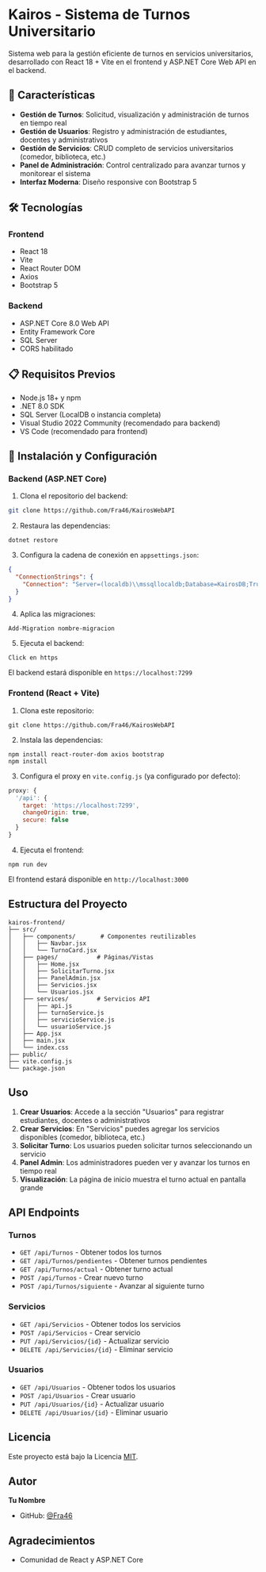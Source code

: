 # Kairos - Sistema de Turnos Universitario

Sistema web para la gestión eficiente de turnos en servicios universitarios, desarrollado con React 18 + Vite en el frontend y ASP.NET Core Web API en el backend.

## 🚀 Características

- **Gestión de Turnos**: Solicitud, visualización y administración de turnos en tiempo real
- **Gestión de Usuarios**: Registro y administración de estudiantes, docentes y administrativos
- **Gestión de Servicios**: CRUD completo de servicios universitarios (comedor, biblioteca, etc.)
- **Panel de Administración**: Control centralizado para avanzar turnos y monitorear el sistema
- **Interfaz Moderna**: Diseño responsive con Bootstrap 5

## 🛠️ Tecnologías

### Frontend
- React 18
- Vite
- React Router DOM
- Axios
- Bootstrap 5

### Backend
- ASP.NET Core 8.0 Web API
- Entity Framework Core
- SQL Server
- CORS habilitado

## 📋 Requisitos Previos

- Node.js 18+ y npm
- .NET 8.0 SDK
- SQL Server (LocalDB o instancia completa)
- Visual Studio 2022 Community (recomendado para backend)
- VS Code (recomendado para frontend)

## 🔧 Instalación y Configuración

### Backend (ASP.NET Core)

1. Clona el repositorio del backend:
```bash
git clone https://github.com/Fra46/KairosWebAPI
```

2. Restaura las dependencias:


```shellscript
dotnet restore
```

3. Configura la cadena de conexión en `appsettings.json`:


```json
{
  "ConnectionStrings": {
    "Connection": "Server=(localdb)\\mssqllocaldb;Database=KairosDB;Trusted_Connection=True;"
  }
}
```

4. Aplica las migraciones:


```shellscript
Add-Migration nombre-migracion
```

5. Ejecuta el backend:


```shellscript
Click en https
```

El backend estará disponible en `https://localhost:7299`

### Frontend (React + Vite)

1. Clona este repositorio:


```shellscript
git clone https://github.com/Fra46/KairosWebAPI
```

2. Instala las dependencias:


```shellscript
npm install react-router-dom axios bootstrap
npm install
```

3. Configura el proxy en `vite.config.js` (ya configurado por defecto):


```javascript
proxy: {
  '/api': {
    target: 'https://localhost:7299',
    changeOrigin: true,
    secure: false
  }
}
```

4. Ejecuta el frontend:


```shellscript
npm run dev
```

El frontend estará disponible en `http://localhost:3000`

## Estructura del Proyecto

```plaintext
kairos-frontend/
├── src/
│   ├── components/       # Componentes reutilizables
│   │   ├── Navbar.jsx
│   │   └── TurnoCard.jsx
│   ├── pages/           # Páginas/Vistas
│   │   ├── Home.jsx
│   │   ├── SolicitarTurno.jsx
│   │   ├── PanelAdmin.jsx
│   │   ├── Servicios.jsx
│   │   └── Usuarios.jsx
│   ├── services/        # Servicios API
│   │   ├── api.js
│   │   ├── turnoService.js
│   │   ├── servicioService.js
│   │   └── usuarioService.js
│   ├── App.jsx
│   ├── main.jsx
│   └── index.css
├── public/
├── vite.config.js
└── package.json
```

## Uso

1. **Crear Usuarios**: Accede a la sección "Usuarios" para registrar estudiantes, docentes o administrativos
2. **Crear Servicios**: En "Servicios" puedes agregar los servicios disponibles (comedor, biblioteca, etc.)
3. **Solicitar Turno**: Los usuarios pueden solicitar turnos seleccionando un servicio
4. **Panel Admin**: Los administradores pueden ver y avanzar los turnos en tiempo real
5. **Visualización**: La página de inicio muestra el turno actual en pantalla grande


## API Endpoints

### Turnos

- `GET /api/Turnos` - Obtener todos los turnos
- `GET /api/Turnos/pendientes` - Obtener turnos pendientes
- `GET /api/Turnos/actual` - Obtener turno actual
- `POST /api/Turnos` - Crear nuevo turno
- `POST /api/Turnos/siguiente` - Avanzar al siguiente turno


### Servicios

- `GET /api/Servicios` - Obtener todos los servicios
- `POST /api/Servicios` - Crear servicio
- `PUT /api/Servicios/{id}` - Actualizar servicio
- `DELETE /api/Servicios/{id}` - Eliminar servicio


### Usuarios

- `GET /api/Usuarios` - Obtener todos los usuarios
- `POST /api/Usuarios` - Crear usuario
- `PUT /api/Usuarios/{id}` - Actualizar usuario
- `DELETE /api/Usuarios/{id}` - Eliminar usuario


## Licencia

Este proyecto está bajo la Licencia [MIT](https://opensource.org/licenses/MIT).

## Autor

**Tu Nombre**

- GitHub: [@Fra46](https://github.com/Fra46)

## Agradecimientos

- Comunidad de React y ASP.NET Core
